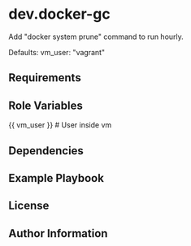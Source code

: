 dev.docker-gc
=========

Add "docker system prune" command to run hourly. 

Defaults:
vm_user: "vagrant"

Requirements
------------


Role Variables
--------------

{{ vm_user }} # User inside vm

Dependencies
------------



Example Playbook
----------------



License
-------



Author Information
------------------

